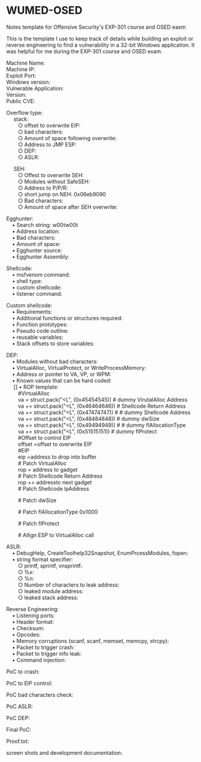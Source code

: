 # WUMED-OSED
Notes template for Offensive Security's EXP-301 course and OSED eaxm

This is the template I use to keep track of details while building an exploit or reverse engineering to find a vulnerability in a 32-bit Windows application. It was helpful for me during the EXP-301 course and OSED exam.


Machine Name:  
Machine IP:  
Exploit Port:  
Windows version:  
Vulnerable Application:  
Version:  
Public CVE:  
  
Overflow type:  
&nbsp;&nbsp;&nbsp;&nbsp;<ui> stack:</ui>  
&nbsp;&nbsp;&nbsp;&nbsp;&nbsp;&nbsp;&nbsp;&nbsp;○ offset to overwrite EIP:  
&nbsp;&nbsp;&nbsp;&nbsp;&nbsp;&nbsp;&nbsp;&nbsp;○ bad characters:  
&nbsp;&nbsp;&nbsp;&nbsp;&nbsp;&nbsp;&nbsp;&nbsp;○ Amount of space following overwrite:  
&nbsp;&nbsp;&nbsp;&nbsp;&nbsp;&nbsp;&nbsp;&nbsp;○ Address to JMP ESP:  
&nbsp;&nbsp;&nbsp;&nbsp;&nbsp;&nbsp;&nbsp;&nbsp;○ DEP:  
&nbsp;&nbsp;&nbsp;&nbsp;&nbsp;&nbsp;&nbsp;&nbsp;○ ASLR:  

&nbsp;&nbsp;&nbsp;&nbsp;<ui> SEH:</ui>  
&nbsp;&nbsp;&nbsp;&nbsp;&nbsp;&nbsp;&nbsp;&nbsp;○ Offest to overwrite SEH:  
&nbsp;&nbsp;&nbsp;&nbsp;&nbsp;&nbsp;&nbsp;&nbsp;○ Modules without SafeSEH:  
&nbsp;&nbsp;&nbsp;&nbsp;&nbsp;&nbsp;&nbsp;&nbsp;○ Address to P/P/R:  
&nbsp;&nbsp;&nbsp;&nbsp;&nbsp;&nbsp;&nbsp;&nbsp;○ short jump on NEH:  0x06eb9090  
&nbsp;&nbsp;&nbsp;&nbsp;&nbsp;&nbsp;&nbsp;&nbsp;○ Bad characters:  
&nbsp;&nbsp;&nbsp;&nbsp;&nbsp;&nbsp;&nbsp;&nbsp;○ Amount of space after SEH overwrite:  

 <ui>Egghunter:</ui>   
&nbsp;&nbsp;&nbsp;&nbsp;• Search string: w00tw00t  
&nbsp;&nbsp;&nbsp;&nbsp;• Address location:  
&nbsp;&nbsp;&nbsp;&nbsp;• Bad characters:  
&nbsp;&nbsp;&nbsp;&nbsp;• Amount of space:  
&nbsp;&nbsp;&nbsp;&nbsp;• Egghunter source:  
&nbsp;&nbsp;&nbsp;&nbsp;• Egghunter Assembly:  

<ui>Shellcode:</ui>  
&nbsp;&nbsp;&nbsp;&nbsp;• msfvenom command:  
&nbsp;&nbsp;&nbsp;&nbsp;• shell type:  
&nbsp;&nbsp;&nbsp;&nbsp;• custom shellcode:  
&nbsp;&nbsp;&nbsp;&nbsp;• listener command:  

Custom shellcode:  
&nbsp;&nbsp;&nbsp;&nbsp;• Requirements:  
&nbsp;&nbsp;&nbsp;&nbsp;• Additional functions or structures required:  
&nbsp;&nbsp;&nbsp;&nbsp;• Function prototypes:  
&nbsp;&nbsp;&nbsp;&nbsp;• Pseudo code outline:  
&nbsp;&nbsp;&nbsp;&nbsp;• reusable variables:  
&nbsp;&nbsp;&nbsp;&nbsp;• Stack offsets to store variables:  

DEP:  
&nbsp;&nbsp;&nbsp;&nbsp;• Modules without bad characters:  
&nbsp;&nbsp;&nbsp;&nbsp;• VirtualAlloc, VirtualProtect, or WriteProcessMemory:  
&nbsp;&nbsp;&nbsp;&nbsp;• Address or pointer to VA, VP, or WPM:  
&nbsp;&nbsp;&nbsp;&nbsp;• Known values that can be hard coded:  
&nbsp;&nbsp;&nbsp;&nbsp; [] • ROP template:   
&nbsp;&nbsp;&nbsp;&nbsp;&nbsp;&nbsp;&nbsp;&nbsp;#VirtualAlloc  
&nbsp;&nbsp;&nbsp;&nbsp;&nbsp;&nbsp;&nbsp;&nbsp;va  = struct.pack("<L", (0x45454545)) # dummy VirutalAlloc Address  
&nbsp;&nbsp;&nbsp;&nbsp;&nbsp;&nbsp;&nbsp;&nbsp;va += struct.pack("<L", (0x46464646)) # Shellcode Return Address  
&nbsp;&nbsp;&nbsp;&nbsp;&nbsp;&nbsp;&nbsp;&nbsp;va += struct.pack("<L", (0x47474747)) # # dummy Shellcode Address  
&nbsp;&nbsp;&nbsp;&nbsp;&nbsp;&nbsp;&nbsp;&nbsp;va += struct.pack("<L", (0x48484848)) # dummy dwSize  
&nbsp;&nbsp;&nbsp;&nbsp;&nbsp;&nbsp;&nbsp;&nbsp;va += struct.pack("<L", (0x49494949)) # # dummy flAllocationType  
&nbsp;&nbsp;&nbsp;&nbsp;&nbsp;&nbsp;&nbsp;&nbsp;va += struct.pack("<L", (0x51515151)) # dummy flProtect  
&nbsp;&nbsp;&nbsp;&nbsp;&nbsp;&nbsp;&nbsp;&nbsp;#Offset to control EIP  
&nbsp;&nbsp;&nbsp;&nbsp;&nbsp;&nbsp;&nbsp;&nbsp;offset =offset to overwrite EIP  
&nbsp;&nbsp;&nbsp;&nbsp;&nbsp;&nbsp;&nbsp;&nbsp;#EIP  
&nbsp;&nbsp;&nbsp;&nbsp;&nbsp;&nbsp;&nbsp;&nbsp;eip =address to drop into buffer  
&nbsp;&nbsp;&nbsp;&nbsp;&nbsp;&nbsp;&nbsp;&nbsp;# Patch VirtualAlloc  
&nbsp;&nbsp;&nbsp;&nbsp;&nbsp;&nbsp;&nbsp;&nbsp;rop = address to gadget  
&nbsp;&nbsp;&nbsp;&nbsp;&nbsp;&nbsp;&nbsp;&nbsp;# Patch Shellcode Return Address  
&nbsp;&nbsp;&nbsp;&nbsp;&nbsp;&nbsp;&nbsp;&nbsp;rop += addressto next gadget  
&nbsp;&nbsp;&nbsp;&nbsp;&nbsp;&nbsp;&nbsp;&nbsp;# Patch Shellcode lpAddress  
	  
&nbsp;&nbsp;&nbsp;&nbsp;&nbsp;&nbsp;&nbsp;&nbsp;# Patch dwSize  
	  
&nbsp;&nbsp;&nbsp;&nbsp;&nbsp;&nbsp;&nbsp;&nbsp;# Patch flAllocationType 0x1000  
	  
&nbsp;&nbsp;&nbsp;&nbsp;&nbsp;&nbsp;&nbsp;&nbsp;# Patch flProtect  
  
&nbsp;&nbsp;&nbsp;&nbsp;&nbsp;&nbsp;&nbsp;&nbsp;# Allign ESP to VirtualAlloc call  
  
ASLR:  
&nbsp;&nbsp;&nbsp;&nbsp;• DebugHelp, CreateToolhelp32Snapshot, EnumPrcessModules, fopen:  
&nbsp;&nbsp;&nbsp;&nbsp;• string format specifier:  
&nbsp;&nbsp;&nbsp;&nbsp;&nbsp;&nbsp;&nbsp;&nbsp;○ printf, sprintf, vnsprintf:  
&nbsp;&nbsp;&nbsp;&nbsp;&nbsp;&nbsp;&nbsp;&nbsp;○ %x:  
&nbsp;&nbsp;&nbsp;&nbsp;&nbsp;&nbsp;&nbsp;&nbsp;○ %n:  
&nbsp;&nbsp;&nbsp;&nbsp;&nbsp;&nbsp;&nbsp;&nbsp;○ Number of characters to leak address:  
&nbsp;&nbsp;&nbsp;&nbsp;&nbsp;&nbsp;&nbsp;&nbsp;○ leaked module address:  
&nbsp;&nbsp;&nbsp;&nbsp;&nbsp;&nbsp;&nbsp;&nbsp;○ leaked stack address:  
  
Reverse Engineering:  
&nbsp;&nbsp;&nbsp;&nbsp;• Listening ports:  
&nbsp;&nbsp;&nbsp;&nbsp;• Header format:  
&nbsp;&nbsp;&nbsp;&nbsp;• Checksum:  
&nbsp;&nbsp;&nbsp;&nbsp;• Opcodes:  
&nbsp;&nbsp;&nbsp;&nbsp;• Memory corruptions (scanf, scanf, memset, memcpy, strcpy):  
&nbsp;&nbsp;&nbsp;&nbsp;• Packet to trigger crash:  
&nbsp;&nbsp;&nbsp;&nbsp;• Packet to trigger info leak:  
&nbsp;&nbsp;&nbsp;&nbsp;• Command injection:  
  
PoC to crash:  
  
PoC to EIP control:  
  
PoC bad characters check:  
  
PoC ASLR:  
  
PoC DEP:  
  
Final PoC:  
  
Proof.txt:  

screen shots and development documentation:  
 

